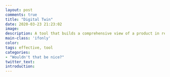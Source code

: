 ```yaml
---
layout: post
comments: true
title: "Digital Twin"
date: 2020-03-23 21:23:02
image: 
description: A tool that builds a comprehensive view of a product in real time
main-class: 'ifonly'
color:
tags: effective, tool
categories:
- "Wouldn't that be nice?"
twitter_text:
introduction: 
---
```


